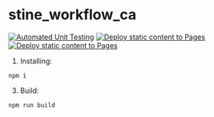 # stine_workflow_ca

[![Automated Unit Testing](https://github.com/StineNygren/stine_workflow_ca/actions/workflows/unit-testing.yml/badge.svg?branch=workflow)](https://github.com/StineNygren/stine_workflow_ca/actions/workflows/unit-testing.yml)
[![Deploy static content to Pages](https://github.com/StineNygren/stine_workflow_ca/actions/workflows/static.yml/badge.svg?branch=workflow)](https://github.com/StineNygren/stine_workflow_ca/actions/workflows/static.yml)
[![Deploy static content to Pages](https://github.com/StineNygren/stine_workflow_ca/actions/workflows/e2e-test.yml/badge.svg?branch=workflow)](https://github.com/StineNygren/stine_workflow_ca/actions/workflows/e2e-test.yml)

1. Installing:
```
npm i
```

3. Build:
```
npm run build
```

